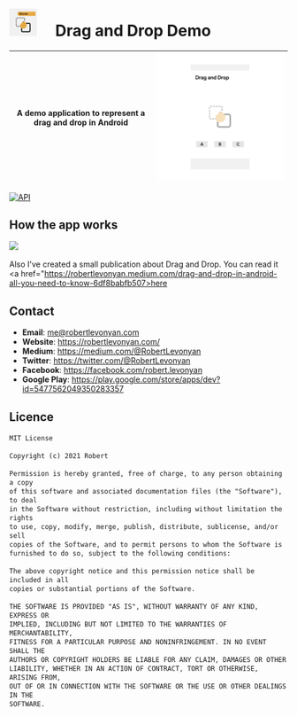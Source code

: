 # <img src="https://github.com/robertlevonyan/DragAndDropDemo/blob/master/app/src/main/ic_launcher-playstore.png"  width="50" height="50" /> &nbsp;&nbsp;&nbsp; Drag and Drop Demo

|A demo application to represent a drag and drop in Android|<img src="https://github.com/robertlevonyan/DragAndDropDemo/blob/master/media/dragndrop.png"  width="450" />|
|----------------------------------------------------------------------------------------------|-----------|
 
[![API](https://img.shields.io/badge/API-23%2B-yellow.svg?style=flat-square)](https://android-arsenal.com/api?level=23)

## How the app works

<img src="https://github.com/robertlevonyan/DragAndDropDemo/blob/master/media/appflow.gif" width="500" />

Also I've created a small publication about Drag and Drop. You can read it <a href="https://robertlevonyan.medium.com/drag-and-drop-in-android-all-you-need-to-know-6df8babfb507>here</a>

## Contact

- **Email**: me@robertlevonyan.com
- **Website**: https://robertlevonyan.com/
- **Medium**: https://medium.com/@RobertLevonyan
- **Twitter**: https://twitter.com/@RobertLevonyan
- **Facebook**: https://facebook.com/robert.levonyan
- **Google Play**: https://play.google.com/store/apps/dev?id=5477562049350283357

## Licence

```
MIT License

Copyright (c) 2021 Robert

Permission is hereby granted, free of charge, to any person obtaining a copy
of this software and associated documentation files (the "Software"), to deal
in the Software without restriction, including without limitation the rights
to use, copy, modify, merge, publish, distribute, sublicense, and/or sell
copies of the Software, and to permit persons to whom the Software is
furnished to do so, subject to the following conditions:

The above copyright notice and this permission notice shall be included in all
copies or substantial portions of the Software.

THE SOFTWARE IS PROVIDED "AS IS", WITHOUT WARRANTY OF ANY KIND, EXPRESS OR
IMPLIED, INCLUDING BUT NOT LIMITED TO THE WARRANTIES OF MERCHANTABILITY,
FITNESS FOR A PARTICULAR PURPOSE AND NONINFRINGEMENT. IN NO EVENT SHALL THE
AUTHORS OR COPYRIGHT HOLDERS BE LIABLE FOR ANY CLAIM, DAMAGES OR OTHER
LIABILITY, WHETHER IN AN ACTION OF CONTRACT, TORT OR OTHERWISE, ARISING FROM,
OUT OF OR IN CONNECTION WITH THE SOFTWARE OR THE USE OR OTHER DEALINGS IN THE
SOFTWARE.
```

